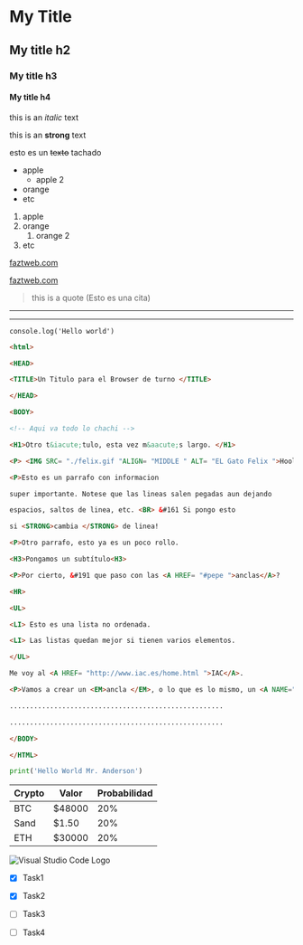 <!-- Para abrir la vista previa del markdown es CTRL + SHIFT + P
y escribir Markdown.
-->

<!-- Headings Titulos-->
# My Title
## My title h2
### My title h3
#### My title h4

<!-- italic -->
this is an *italic* text
<!-- strong -->
this is an **strong** text
<!-- strikethrough -->
esto es un ~~texto~~ tachado

<!-- UL Listar -->
* apple
    * apple 2
* orange
* etc

1. apple
2. orange
   1. orange 2
3. etc

[faztweb.com](https://faztweb.com)

[faztweb.com](https://faztweb.com "Custom title")

>this is a quote (Esto es una cita)
<!-- 3 guiones seguidos para generar una linea HR -->
--- 
<!-- 3 guiones bajos para generar una linea HR -->
___ 

`console.log('Hello world')`
<!-- Colocar un bloque de codigo -->
```html
<html>

<HEAD>

<TITLE>Un Titulo para el Browser de turno </TITLE>

</HEAD>

<BODY>

<!-- Aqui va todo lo chachi -->

<H1>Otro t&iacute;tulo, esta vez m&aacute;s largo. </H1>

<P> <IMG SRC= "./felix.gif "ALIGN= "MIDDLE " ALT= "EL Gato Felix ">Hoola.

<P>Esto es un parrafo con informacion

super importante. Notese que las lineas salen pegadas aun dejando

espacios, saltos de linea, etc. <BR> &#161 Si pongo esto

si <STRONG>cambia </STRONG> de linea!

<P>Otro parrafo, esto ya es un poco rollo.

<H3>Pongamos un subtítulo<H3>

<P>Por cierto, &#191 que paso con las <A HREF= "#pepe ">anclas</A>?

<HR>

<UL>

<LI> Esto es una lista no ordenada.

<LI> Las listas quedan mejor si tienen varios elementos.

</UL>

Me voy al <A HREF= "http://www.iac.es/home.html ">IAC</A>.

<P>Vamos a crear un <EM>ancla </EM>, o lo que es lo mismo, un <A NAME="pepe">anchor.</A>

.....................................................

.....................................................

</BODY>

</HTML>
```

```python
print('Hello World Mr. Anderson')
```

<!-- Table  -->

| Crypto | Valor | Probabilidad |
| ---   | ---  |  ---  |
|  BTC |  $48000 | 20%  |
|  Sand |  $1.50 | 20%  |
|  ETH |  $30000 | 20%  |

<!-- image -->
![Visual Studio Code Logo](https://code.visualstudio.com/opengraphimg/opengraph-blog.png "VsCode Logo")

<!-- Github MARKDOWN-->

* [x] Task1
* [x] Task2
* [ ] Task3
* [ ] Task4




